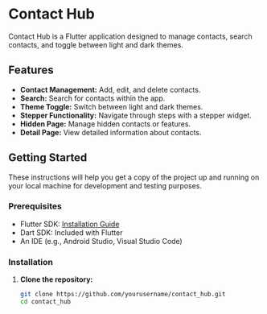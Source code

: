# Contact Hub

Contact Hub is a Flutter application designed to manage contacts, search contacts, and toggle between light and dark themes.

## Features

- **Contact Management:** Add, edit, and delete contacts.
- **Search:** Search for contacts within the app.
- **Theme Toggle:** Switch between light and dark themes.
- **Stepper Functionality:** Navigate through steps with a stepper widget.
- **Hidden Page:** Manage hidden contacts or features.
- **Detail Page:** View detailed information about contacts.

## Getting Started

These instructions will help you get a copy of the project up and running on your local machine for development and testing purposes.

### Prerequisites

- Flutter SDK: [Installation Guide](https://flutter.dev/docs/get-started/install)
- Dart SDK: Included with Flutter
- An IDE (e.g., Android Studio, Visual Studio Code)

### Installation

1. **Clone the repository:**

   ```sh
   git clone https://github.com/yourusername/contact_hub.git
   cd contact_hub

